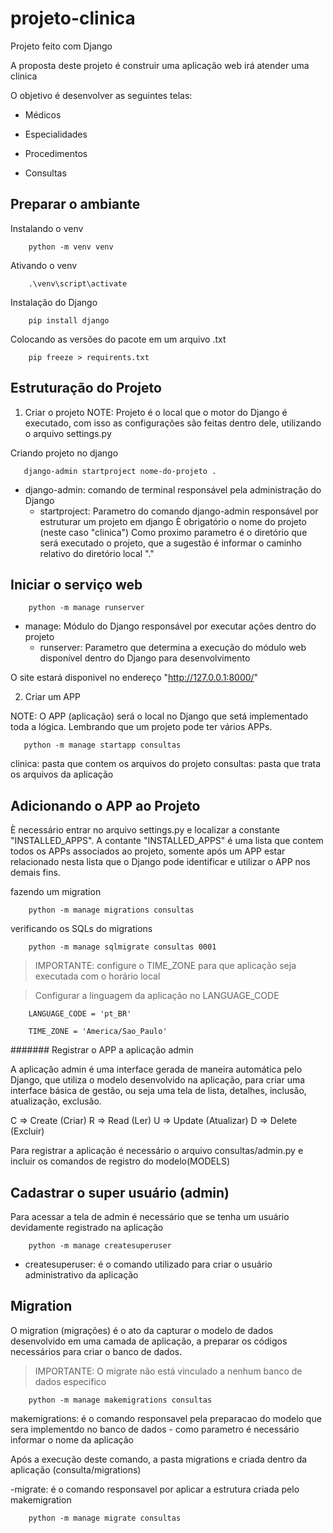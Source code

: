 # projeto-clinica
Projeto feito com Django

A proposta deste projeto é construir uma aplicação web irá atender uma clinica

O objetivo é desenvolver as seguintes telas:

- Médicos

- Especialidades

- Procedimentos

- Consultas

## Preparar o ambiante

Instalando o venv
```
    python -m venv venv
```

Ativando o venv
```
    .\venv\script\activate
```

Instalação do Django
```
    pip install django
```

Colocando as versões do pacote em um arquivo .txt
```
    pip freeze > requirents.txt
```

## Estruturação do Projeto

1. Criar o projeto
NOTE: Projeto é o local que o motor do Django é executado, com isso as configurações são feitas dentro dele,
utilizando o arquivo settings.py

Criando projeto no django
```
   django-admin startproject nome-do-projeto .
```

- django-admin: comando de terminal responsável pela administração do Django
    - startproject: Parametro do comando django-admin responsável por estruturar um projeto em django
        È obrigatório o nome do projeto (neste caso "clinica")
        Como proximo parametro é o diretório que será executado o projeto, que a sugestão é informar o caminho relativo do diretório local "."

## Iniciar o serviço web
```
    python -m manage runserver
```

- manage: Módulo do Django responsável por executar ações dentro do projeto
    - runserver: Parametro que determina a execução do módulo web disponível dentro do Django para desenvolvimento

O site estará disponivel no endereço "http://127.0.0.1:8000/"

2. Criar um APP

NOTE: O APP (aplicação) será o local no Django que setá implementado toda a lógica. Lembrando que um projeto pode ter vários APPs.

```
   python -m manage startapp consultas
```

clinica: pasta que contem os arquivos do projeto
consultas: pasta que trata os arquivos da aplicação

## Adicionando o APP ao Projeto

È necessário entrar no arquivo settings.py e localizar a constante "INSTALLED_APPS".
A contante "INSTALLED_APPS" é uma lista que contem todos os APPs associados ao projeto, somente após um APP estar relacionado nesta lista que o Django pode identificar e utilizar o APP nos demais fins.

fazendo um migration

```
    python -m manage migrations consultas
```

verificando os SQLs do migrations

```
    python -m manage sqlmigrate consultas 0001
```

> IMPORTANTE: configure o TIME_ZONE para que aplicação seja executada com o horário local

> Configurar a linguagem da aplicação no LANGUAGE_CODE

```
    LANGUAGE_CODE = 'pt_BR'

    TIME_ZONE = 'America/Sao_Paulo'
```

####### Registrar o APP a aplicação admin

A aplicação admin é uma interface gerada de maneira automática pelo Django, que utiliza o modelo desenvolvido na aplicação, para criar uma interface básica de gestão, ou seja uma tela de lista, detalhes, inclusão, atualização, exclusão.

C => Create (Criar)
R => Read (Ler)
U => Update (Atualizar)
D => Delete (Excluir)

Para registrar a aplicação é necessário o arquivo consultas/admin.py e incluir os comandos de registro do modelo(MODELS)

## Cadastrar o super usuário (admin)

Para acessar a tela de admin é necessário que se tenha um usuário devidamente registrado na aplicação

```
    python -m manage createsuperuser 
```

- createsuperuser: é o comando utilizado para criar o usuário administrativo da aplicação

## Migration

O migration (migrações) é o ato da capturar o modelo de dados desenvolvido em uma camada de aplicação, a preparar os códigos necessários para criar o banco de dados.

> IMPORTANTE: O migrate não está vinculado a nenhum banco de dados especifico

```
    python -m manage makemigrations consultas
```

makemigrations: é o comando responsavel pela preparacao do modelo que sera implementdo no banco de dados
    - como parametro é necessário informar o nome da aplicação

Após a execução deste comando, a pasta migrations e criada dentro da aplicação (consulta/migrations)

-migrate: é o comando responsavel por aplicar a estrutura criada pelo makemigration

```
    python -m manage migrate consultas
```
